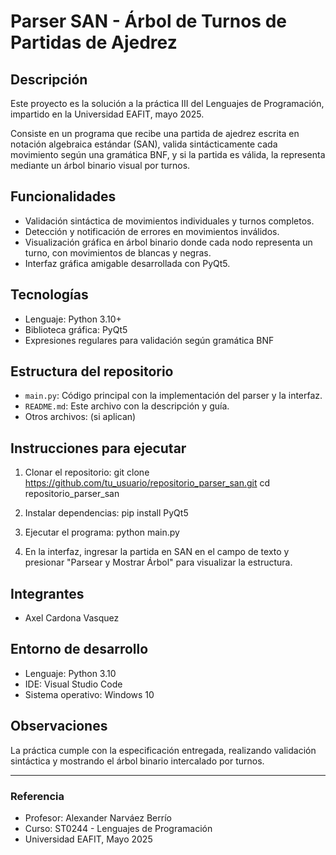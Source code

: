 # Parser SAN - Árbol de Turnos de Partidas de Ajedrez 

## Descripción

Este proyecto es la solución a la práctica III del Lenguajes de Programación, impartido en la Universidad EAFIT, mayo 2025.

Consiste en un programa que recibe una partida de ajedrez escrita en notación algebraica estándar (SAN), valida sintácticamente cada movimiento según una gramática BNF, y si la partida es válida, la representa mediante un árbol binario visual por turnos.

## Funcionalidades

- Validación sintáctica de movimientos individuales y turnos completos.
- Detección y notificación de errores en movimientos inválidos.
- Visualización gráfica en árbol binario donde cada nodo representa un turno, con movimientos de blancas y negras.
- Interfaz gráfica amigable desarrollada con PyQt5.

## Tecnologías

- Lenguaje: Python 3.10+
- Biblioteca gráfica: PyQt5
- Expresiones regulares para validación según gramática BNF

## Estructura del repositorio

- `main.py`: Código principal con la implementación del parser y la interfaz.
- `README.md`: Este archivo con la descripción y guía.
- Otros archivos: (si aplican)

## Instrucciones para ejecutar

1. Clonar el repositorio:
git clone https://github.com/tu_usuario/repositorio_parser_san.git
cd repositorio_parser_san

2. Instalar dependencias:
pip install PyQt5

3. Ejecutar el programa:
python main.py


4. En la interfaz, ingresar la partida en SAN en el campo de texto y presionar "Parsear y Mostrar Árbol" para visualizar la estructura.

## Integrantes

- Axel Cardona Vasquez

## Entorno de desarrollo

- Lenguaje: Python 3.10
- IDE: Visual Studio Code
- Sistema operativo: Windows 10

## Observaciones

La práctica cumple con la especificación entregada, realizando validación sintáctica y mostrando el árbol binario intercalado por turnos.

---

### Referencia

- Profesor: Alexander Narváez Berrío  
- Curso: ST0244 - Lenguajes de Programación  
- Universidad EAFIT, Mayo 2025
